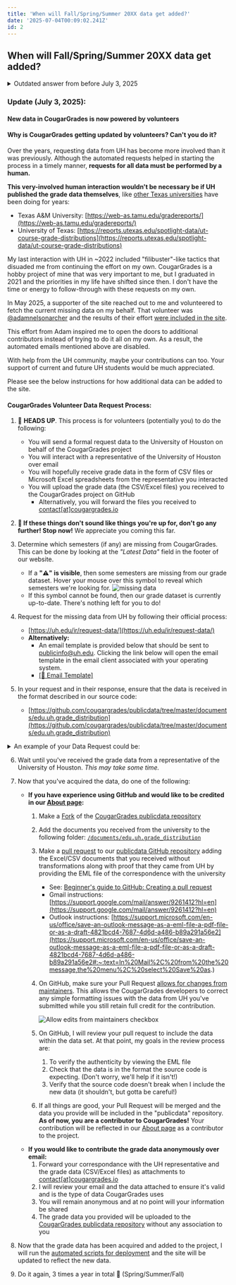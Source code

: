 ```yaml
---
title: 'When will Fall/Spring/Summer 20XX data get added?'
date: '2025-07-04T00:09:02.241Z'
id: 2
---
```


## When will Fall/Spring/Summer 20XX data get added?

<details>
  <summary>Outdated answer from before July 3, 2025</summary>

As of January 27, 2022, requests for new grade data are sent automatically via email to UH.

- **Fall data** is requested on <ins>January 28</ins> every year
- **Spring data** is requested on <ins>May 30</ins> every year
- **Summer data** is requested on <ins>August 30</ins> every year

This is to give UH time to finalize their grades and so we are not harassing their staff after or during any holidays. UH typically takes about a week to respond with the data, and sometimes even longer. Once we have the data from UH, adding the data to the site is a semi-automated process that takes about 1-2 hours.

</details>

### Update (July 3, 2025):

#### New data in CougarGrades is now powered by volunteers



#### Why is CougarGrades getting updated by volunteers? Can't you do it?

Over the years, requesting data from UH has become more involved than it was previously. Although the automated requests helped in starting the process in a timely manner, **requests for all data must be performed by a human.**

**This very-involved human interaction wouldn't be necessary be if UH published the grade data themselves**, like [other Texas universities](https://www.google.com/search?q=site%3A*.edu+texas+grade+distribution) have been doing for years:
- Texas A&amp;M University: [https://web-as.tamu.edu/gradereports/](https://web-as.tamu.edu/gradereports/)
- University of Texas: [https://reports.utexas.edu/spotlight-data/ut-course-grade-distributions](https://reports.utexas.edu/spotlight-data/ut-course-grade-distributions)

My last interaction with UH in ~2022 included "filibuster"-like tactics that disuaded me from continuing the effort on my own. CougarGrades is a hobby project of mine that was very important to me, but I graduated in 2021 and the priorities in my life have shifted since then. I don't have the time or energy to follow-through with these requests on my own.

In May 2025, a supporter of the site reached out to me and volunteered to fetch the current missing data on my behalf. That volunteer was [@adamnelsonarcher](https://github.com/adamnelsonarcher) and the results of their effort [were included in the site](https://github.com/cougargrades/publicdata/pull/47).

This effort from Adam inspired me to open the doors to additional contributors instead of trying to do it all on my own. As a result, the automated emails mentioned above are disabled.

With help from the UH community, maybe your contributions can too. Your support of current and future UH students would be much appreciated.

Please see the below instructions for how additional data can be added to the site.

#### CougarGrades Volunteer Data Request Process:

1. 🛑 **HEADS UP**. This process is for volunteers (potentially you) to do the following:
    - You will send a formal request data to the University of Houston on behalf of the CougarGrades project
    - You will interact with a representative of the University of Houston over email
    - You will hopefully receive grade data in the form of CSV files or Microsoft Excel spreadsheets from the representative you interacted
    - You will upload the grade data (the CSV/Excel files) you received to the CougarGrades project on GitHub
        - Alternatively, you will forward the files you received to <u>contact\[at\]cougargrades.io</u>
1. **🛑 If these things don't sound like things you're up for, don't go any further! Stop now!** We appreciate you coming this far.
1. Determine which semesters (if any) are missing from CougarGrades. This can be done by looking at the _"Latest Data"_ field in the footer of our website.
    - If a **"⚠️" is visible**, then some semesters are missing from our grade dataset. Hover your mouse over this symbol to reveal which semesters we're looking for.
    ![missing data](/img/missing_data.png)
    - If this symbol cannot be found, then our grade dataset is currently up-to-date. There's nothing left for you to do!
1. Request for the missing data from UH by following their official process:
    - [https://uh.edu/ir/request-data/](https://uh.edu/ir/request-data/)
    - **Alternatively:**
        - An email template is provided below that should be sent to <u>publicinfo@uh.edu</u>. Clicking the link below will open the email template in the email client associated with your operating system.
        - <a href="mailto:publicinfo@uh.edu?body=Dear%20Public%20Information%20Officer%2C%0A%0APursuant%20to%20the%20Texas%20Public%20Information%20Act%2C%20I%20am%20making%20a%20request%20for%20information%20from%20the%20University%20of%20Houston.%0A%0AHere%20is%20my%20personal%20information%3A%0AName%3A%20YOUR%20NAME%0APhone%20%23%3A%20YOUR%20PHONE%20NUMBER%0AAddress%3A%20YOUR%20ADDRESS%0A%0AI%20am%20requesting%20official%20course%20grade%20distribution%20data%20for%20all%20UH%20undergraduate%20and%20graduate%20courses%20from%20Spring%202025.%20The%20data%20should%20match%20the%20format%20used%20in%20past%20UH%20public%20records%2C%20as%20shown%20in%3A%0Ahttps%3A%2F%2Fgithub.com%2Fcougargrades%2Fpublicdata%2Ftree%2Fmaster%2Fdocuments%2Fedu.uh.grade_distribution%0A%0AEach%20record%20should%20include%3A%0A%E2%80%A2%20Term%0A%E2%80%A2%20Subject%20Code%0A%E2%80%A2%20Course%20Number%0A%E2%80%A2%20Section%20Number%0A%E2%80%A2%20Instructor%28s%29%0A%E2%80%A2%20Grade%20counts%20for%20A%2C%20B%2C%20C%2C%20D%2C%20F%2C%20W%2C%20etc.%0A%0APlease%20provide%20the%20data%20in%20CSV%20or%20a%20similar%20machine-readable%20format.&subject=Public%20Information%20Data%20Request%20Form%2C%20University%20of%20Houston">[📧 Email Template]</a>

5. In your request and in their response, ensure that the data is received in the format described in our source code:
    - [https://github.com/cougargrades/publicdata/tree/master/documents/edu.uh.grade_distribution](https://github.com/cougargrades/publicdata/tree/master/documents/edu.uh.grade_distribution)

<details>
    <summary>An example of your Data Request could be:</summary>
    <pre style="white-space: pre-wrap;word-wrap: break-word;">
From: YOUR NAME &lt;YOUR_EMAIL@gmail.com&gt;
Date: Sun, Jun 1, 2025 at 6:37 PM
Subject: Public Information Data Request Form, University of Houston
To: &lt;publicinfo@uh.edu&gt;

Dear Public Information Officer,

Pursuant to the Texas Public Information Act, I am making a request for information from the University of Houston. I have attached the request form, and I will also put my information below.

Here is my personal information:
Name: YOUR NAME
Phone #: (832)111-1111
Address: 1 Main St, Houston, TX 77002

I am requesting official course grade distribution data for all UH undergraduate and graduate courses from \_\_\_\_ 20XX to the most recent available semester. The data should match the format used in past UH public records, as shown in:
https://github.com/cougargrades/publicdata/tree/master/documents/edu.uh.grade_distribution

Each record should include:
• Term
• Subject Code
• Course Number
• Section Number
• Instructor(s)
• Grade counts for A, B, C, D, F, W, etc.

Please provide the data in CSV or a similar machine-readable format.

Here is a Raw CSV data sample:
TERM,SUBJECT,CATALOG NBR,CLASS SECTION,CLASS NUMBER,COURSE DESCR,INSTR LAST NAME,INSTR FIRST NAME,A,B,C,D,F,SATISFACTORY,NOT REPORTED,TOTAL DROPPED,AVG GPA
Spring 2021,LAW,5136,1,16227,Interscholastic Moot Ct Retro,Lawrence,Jim E,0,0,0,0,0,8,0,0,0
Spring 2021,BIOL,6315,2,273 62,Neuroscience,Ziburkus,Jokubas,10,0,0,0,0,0,0,0,3.967
Spring 2021,PHYS,8399,29,15931,Doctoral Dissertation,Ren,Zhifeng,0,0,0,0,0,2,0,0,0
Spring 2021,MANA,4347,2,24479,Ethics and Corp Soc Respon.,Im,Taehoon,26,16,1,0,0,5,0,0,3.188
Spring 2021,ECON,4373,1,24259,Economics of Financial Crises,Paluszynski,Radoslaw,8,6,2,0,0,17,0,1,1.227
Spring 2021,CIVE,3434,3,20513,Fluid Mech and Hydraulic Engr,Momen,Mostafa,19,24,1,0,0,11,0,0,2.643
    </pre>
</details>

6. Wait until you've received the grade data from a representative of the University of Houston. _This may take some time._
1. Now that you've acquired the data, do one of the following:
    - **If you have experience using GitHub and would like to be credited in our [About page](/about):**
        1. Make a [Fork](https://docs.github.com/en/pull-requests/collaborating-with-pull-requests/working-with-forks/fork-a-repo) of the [CougarGrades publicdata repository](https://github.com/cougargrades/publicdata)
        1. Add the documents you received from the university to the following folder: [`/documents/edu.uh.grade_distribution`](https://github.com/cougargrades/publicdata/tree/master/documents/edu.uh.grade_distribution)
        1. Make a [pull request](https://docs.github.com/en/pull-requests/collaborating-with-pull-requests/proposing-changes-to-your-work-with-pull-requests/about-pull-requests) to our [publicdata GitHub repository](https://github.com/cougargrades/publicdata) adding the Excel/CSV documents that you received without transformations along with proof that they came from UH by providing the EML file of the correspondence with the university
            - See: [Beginner's guide to GitHub: Creating a pull request](https://github.blog/developer-skills/github/beginners-guide-to-github-creating-a-pull-request/)
            - Gmail instructions: [https://support.google.com/mail/answer/9261412?hl=en](https://support.google.com/mail/answer/9261412?hl=en)
            - Outlook instructions: [https://support.microsoft.com/en-us/office/save-an-outlook-message-as-a-eml-file-a-pdf-file-or-as-a-draft-4821bcd4-7687-4d6d-a486-b89a291a56e2](https://support.microsoft.com/en-us/office/save-an-outlook-message-as-a-eml-file-a-pdf-file-or-as-a-draft-4821bcd4-7687-4d6d-a486-b89a291a56e2#:~:text=In%20Mail%2C%20from%20the%20message,the%20menu%2C%20select%20Save%20as.)
        1. On GitHub, make sure your Pull Request [allows for changes from maintainers](https://docs.github.com/en/pull-requests/collaborating-with-pull-requests/working-with-forks/allowing-changes-to-a-pull-request-branch-created-from-a-fork). This allows the CougarGrades developers to correct any simple formatting issues with the data from UH you've submitted while you still retain full credit for the contribution.

            ![Allow edits from maintainers checkbox](https://github.blog/wp-content/uploads/2016/09/01fa90ba-7443-11e6-952f-a35a34d07c62.png)

        1. On GitHub, I will review your pull request to include the data within the data set. At that point, my goals in the review process are:
            1. To verify the authenticity by viewing the EML file
            1. Check that the data is in the format the source code is expecting. (Don't worry, we'll help if it isn't!)
            1. Verify that the source code doesn't break when I include the new data (it shouldn't, but gotta be careful!)
        1. If all things are good, your Pull Request will be merged and the data you provide will be included in the "publicdata" repository. **As of now, you are a contributor to CougarGrades!** Your contribution will be reflected in our [About page](/about) as a contributor to the project.
    - **If you would like to contribute the grade data anonymously over email:**
        1. Forward your correspondance with the UH representative and the grade data (CSV/Excel files) as attachments to <u>contact\[at\]cougargrades.io</u>
        1. I will review your email and the data attached to ensure it's valid and is the type of data CougarGrades uses
        1. You will remain anonymous and at no point will your information be shared
        1. The grade data you provided will be uploaded to the [CougarGrades publicdata repository](https://github.com/cougargrades/publicdata) without any association to you

1. Now that the grade data has been acquired and added to the project, I will run the [automated scripts for deployment](https://github.com/cougargrades/deployment) and the site will be updated to reflect the new data.
1. Do it again, 3 times a year in total 🫠 (Spring/Summer/Fall)